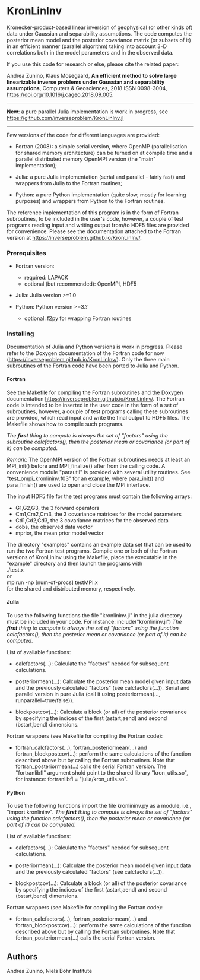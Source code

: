 # KronLinInv

Kronecker-product-based linear inversion of geophysical (or other kinds of) data under Gaussian and separability assumptions. The code computes the posterior mean model and the posterior covariance matrix (or subsets of it) in an efficient manner (parallel algorithm) taking into account 3-D correlations both in the model parameters and in the observed data.

If you use this code for research or else, please cite the related paper:
 
Andrea Zunino, Klaus Mosegaard,
**An efficient method to solve large linearizable inverse problems under Gaussian and separability assumptions**,
Computers & Geosciences, 2018
ISSN 0098-3004, <https://doi.org/10.1016/j.cageo.2018.09.005>.

---

**New**: a pure parallel Julia implementation is work in progress, see <https://github.com/inverseproblem/KronLinInv.jl>

---

Few versions of the code for different languages are provided:

- Fortran (2008): a simple serial version, where OpenMP (parallelisation for shared memory architecture) can be turned on at compile time and a parallel distributed memory OpenMPI version (the "main" implementation);

- Julia: a pure Julia implementation (serial and parallel - fairly fast) and wrappers from Julia to the Fortran routines;

- Python: a pure Python implementation (quite slow, mostly for learning purposes) and wrappers from Python to the Fortran routines.

The reference implementation of this program is in the form of Fortran subroutines, to be included in the user's code, however, a couple of test programs reading input and writing output from/to HDF5 files are provided for convenience. Please see the documentation attached to the Fortran version at <https://inverseproblem.github.io/KronLinInv/>.



### Prerequisites

- Fortran version:
   - required: LAPACK
   - optional (but recommended): OpenMPI, HDF5

- Julia: Julia version >=1.0

- Python: Python version >=3.?
   - optional: f2py for wrapping Fortran routines

### Installing

Documentation of Julia and Python versions is work in progress.  Please refer to the Doxygen documentation of the Fortran code for now (<https://inverseproblem.github.io/KronLinInv/>). Only the three main subroutines of the Fortran code have been ported to Julia and Python.


#### Fortran

See the Makefile for compiling the Fortran subroutines and the Doxygen documentation <https://inverseproblem.github.io/KronLinInv/>.
The Fortran code is intended to be inserted in the user code in the form of a set of subroutines, however, a couple of test programs calling these subroutines are provided, which read input and write the final output to HDF5 files. The Makefile shows how to compile such programs. 

_The **first** thing to compute is always the set of "factors" using the subroutine calcfactors(), then the posterior mean or covariance (or part of it) can be computed._

_Remark_: The OpenMPI version of the Fortran subroutines needs at least an MPI\_init() before and MPI\_finalize() after from the calling code. A convenience module "parautil" is provided with several utility routines. See "test\_ompi\_kronlininv.f03" for an example, where para\_init() and para\_finish() are used to open and close the MPI interface.

The input HDF5 file for the test programs must contain the following arrays: 
- G1,G2,G3, the 3 forward operators
- Cm1,Cm2,Cm3, the 3 covariance matrices for the model parameters
- Cd1,Cd2,Cd3, the 3 covariance matrices for the observed data
- dobs, the observed data vector
- mprior, the mean prior model vector

The directory "examples" contains an example data set that can be used to run the two Fortran test programs. Compile one or both of the Fortran versions of KronLinInv using the Makefile, place the executable in the "example" directory and then launch the programs with  
./test.x  
or  
mpirun -np [num-of-procs] testMPI.x  
for the shared and distributed memory, respectively.

#### Julia

To use the following functions the file "kronlininv.jl" in the julia directory must be included in your code. For instance: include("kronlininv.jl")
_The **first** thing to compute is always the set of "factors" using the function calcfactors(), then the posterior mean or covariance (or part of it) can be computed._

List of available functions:

- calcfactors(...): Calculate the "factors" needed for subsequent calculations.

- posteriormean(...): Calculate the posterior mean model given input data and the previously calculated "factors" (see calcfactors(...)). Serial and parallel version in pure Julia (call it using posteriormean(..., runparallel=true/false)). 

- blockpostcov(...):  Calculate a block (or all) of the posterior covariance by specifying the indices of the first (astart,aend) and second (bstart,bend) dimensions.

Fortran wrappers (see Makefile for compiling the Fortran code):

- fortran\_calcfactors(...), fortran\_posteriormean(...) and  fortran\_blockpostcov(...): perform the same calculations of the function described above but by calling the Fortran subroutines. Note that fortran\_posteriormean(...) calls the serial Fortran version. The "fortranlibfl" argument shold point to the shared library "kron\_utils.so", for instance: fortranlibfl = "julia/kron\_utils.so".
 

#### Python

To use the following functions import the file kronlininv.py as a module, i.e., "import kronlininv".
_The **first** thing to compute is always the set of "factors" using the function calcfactors(), then the posterior mean or covariance (or part of it) can be computed._

List of available functions:

- calcfactors(...): Calculate the "factors" needed for subsequent calculations.

- posteriormean(...): Calculate the posterior mean model given input data and the previously calculated "factors" (see calcfactors(...)). 

- blockpostcov(...):  Calculate a block (or all) of the posterior covariance by specifying the indices of the first (astart,aend) and second (bstart,bend) dimensions.

Fortran wrappers (see Makefile for compiling the Fortran code):

- fortran\_calcfactors(...), fortran\_posteriormean(...) and  fortran\_blockpostcov(...): perform the same calculations of the function described above but by calling the Fortran subroutines. Note that fortran\_posteriormean(...) calls the serial Fortran version.


## Authors
Andrea Zunino, 
Niels Bohr Institute
